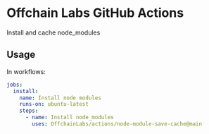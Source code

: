 # Offchain Labs GitHub Actions

Install and cache node_modules

## Usage

In workflows:

```yml
jobs:
  install:
    name: Install node modules
    runs-on: ubuntu-latest
    steps:
      - name: Install node_modules
        uses: OffchainLabs/actions/node-module-save-cache@main
```
